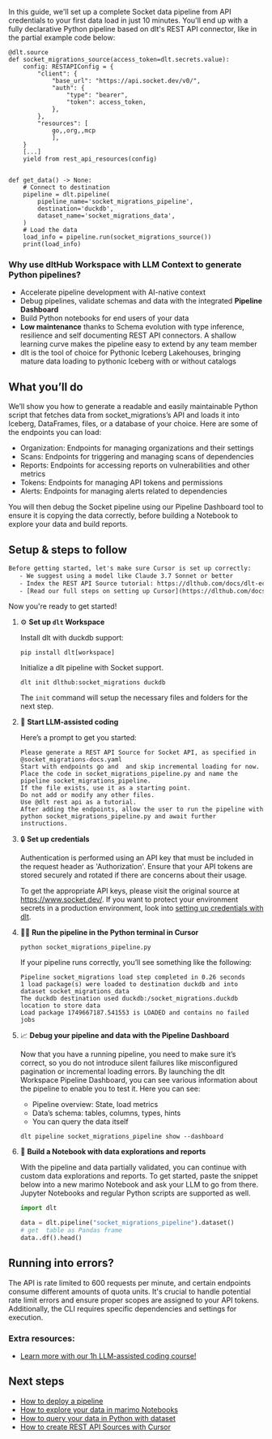 In this guide, we'll set up a complete Socket data pipeline from API credentials to your first data load in just 10 minutes. You'll end up with a fully declarative Python pipeline based on dlt's REST API connector, like in the partial example code below:

```python-outcome
@dlt.source
def socket_migrations_source(access_token=dlt.secrets.value):
    config: RESTAPIConfig = {
        "client": {
            "base_url": "https://api.socket.dev/v0/",
            "auth": {
                "type": "bearer",
                "token": access_token,
            },
        },
        "resources": [
            go,,org,,mcp
            ],
    }
    [...]
    yield from rest_api_resources(config)


def get_data() -> None:
    # Connect to destination
    pipeline = dlt.pipeline(
        pipeline_name='socket_migrations_pipeline',
        destination='duckdb',
        dataset_name='socket_migrations_data', 
    )
    # Load the data
    load_info = pipeline.run(socket_migrations_source())
    print(load_info) 
```

### Why use dltHub Workspace with LLM Context to generate Python pipelines?

- Accelerate pipeline development with AI-native context
- Debug pipelines, validate schemas and data with the integrated **Pipeline Dashboard**
- Build Python notebooks for end users of your data
- **Low maintenance** thanks to Schema evolution with type inference, resilience and self documenting REST API connectors. A shallow learning curve makes the pipeline easy to extend by any team member
- dlt is the tool of choice for Pythonic Iceberg Lakehouses, bringing mature data loading to pythonic Iceberg with or without catalogs

## What you’ll do

We’ll show you how to generate a readable and easily maintainable Python script that fetches data from socket_migrations’s API and loads it into Iceberg, DataFrames, files, or a database of your choice. Here are some of the endpoints you can load:

- Organization: Endpoints for managing organizations and their settings
- Scans: Endpoints for triggering and managing scans of dependencies
- Reports: Endpoints for accessing reports on vulnerabilities and other metrics
- Tokens: Endpoints for managing API tokens and permissions
- Alerts: Endpoints for managing alerts related to dependencies

You will then debug the Socket pipeline using our Pipeline Dashboard tool to ensure it is copying the data correctly, before building a Notebook to explore your data and build reports.

## Setup & steps to follow

```default
Before getting started, let's make sure Cursor is set up correctly:
   - We suggest using a model like Claude 3.7 Sonnet or better
   - Index the REST API Source tutorial: https://dlthub.com/docs/dlt-ecosystem/verified-sources/rest_api/ and add it to context as **@dlt rest api**
   - [Read our full steps on setting up Cursor](https://dlthub.com/docs/dlt-ecosystem/llm-tooling/cursor-restapi#23-configuring-cursor-with-documentation)
```

Now you're ready to get started!

1. ⚙️ **Set up `dlt` Workspace**
    
    Install dlt with duckdb support:
    ```shell
    pip install dlt[workspace]
    ```

    Initialize a dlt pipeline with Socket support.
    ```shell
    dlt init dlthub:socket_migrations duckdb
    ```

    The `init` command will setup the necessary files and folders for the next step.
    
2. 🤠 **Start LLM-assisted coding**
    
    Here’s a prompt to get you started:
    
    ```prompt
    Please generate a REST API Source for Socket API, as specified in @socket_migrations-docs.yaml 
    Start with endpoints go and  and skip incremental loading for now. 
    Place the code in socket_migrations_pipeline.py and name the pipeline socket_migrations_pipeline. 
    If the file exists, use it as a starting point. 
    Do not add or modify any other files. 
    Use @dlt rest api as a tutorial. 
    After adding the endpoints, allow the user to run the pipeline with python socket_migrations_pipeline.py and await further instructions.
    ```

    
3. 🔒 **Set up credentials** 
    
    Authentication is performed using an API key that must be included in the request header as 'Authorization'. Ensure that your API tokens are stored securely and rotated if there are concerns about their usage.
    
    To get the appropriate API keys, please visit the original source at https://www.socket.dev/.
    If you want to protect your environment secrets in a production environment, look into [setting up credentials with dlt](https://dlthub.com/docs/walkthroughs/add_credentials).
    
4. 🏃‍♀️ **Run the pipeline in the Python terminal in Cursor**
    
    ```shell
    python socket_migrations_pipeline.py
    ```
    
    If your pipeline runs correctly, you’ll see something like the following:
    
    ```shell
    Pipeline socket_migrations load step completed in 0.26 seconds
    1 load package(s) were loaded to destination duckdb and into dataset socket_migrations_data
    The duckdb destination used duckdb:/socket_migrations.duckdb location to store data
    Load package 1749667187.541553 is LOADED and contains no failed jobs
    ```
    
5. 📈 **Debug your pipeline and data with the Pipeline Dashboard**

    Now that you have a running pipeline, you need to make sure it’s correct, so you do not introduce silent failures like misconfigured pagination or incremental loading errors. By launching the dlt Workspace Pipeline Dashboard, you can see various information about the pipeline to enable you to test it. Here you can see:
    - Pipeline overview: State, load metrics
    - Data’s schema: tables, columns, types, hints
    - You can query the data itself
    
    ```shell
    dlt pipeline socket_migrations_pipeline show --dashboard
    ```
    
6. 🐍 **Build a Notebook with data explorations and reports**

    With the pipeline and data partially validated, you can continue with custom data explorations and reports. To get started, paste the snippet below into a new marimo Notebook and ask your LLM to go from there. Jupyter Notebooks and regular Python scripts are supported as well.

    
    ```python
    import dlt

   data = dlt.pipeline("socket_migrations_pipeline").dataset()
   # get  table as Pandas frame
   data..df().head()
    ```

## Running into errors?

The API is rate limited to 600 requests per minute, and certain endpoints consume different amounts of quota units. It's crucial to handle potential rate limit errors and ensure proper scopes are assigned to your API tokens. Additionally, the CLI requires specific dependencies and settings for execution.

### Extra resources:

- [Learn more with our 1h LLM-assisted coding course!](https://www.youtube.com/watch?v=GGid70rnJuM)

## Next steps

- [How to deploy a pipeline](https://dlthub.com/docs/walkthroughs/deploy-a-pipeline)
- [How to explore your data in marimo Notebooks](https://dlthub.com/docs/general-usage/dataset-access/marimo)
- [How to query your data in Python with dataset](https://dlthub.com/docs/general-usage/dataset-access/dataset)
- [How to create REST API Sources with Cursor](https://dlthub.com/docs/dlt-ecosystem/llm-tooling/cursor-restapi)